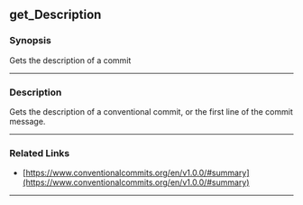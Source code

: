 get_Description
---------------

### Synopsis
Gets the description of a commit

---

### Description

Gets the description of a conventional commit, or the first line of the commit message.

---

### Related Links
* [https://www.conventionalcommits.org/en/v1.0.0/#summary](https://www.conventionalcommits.org/en/v1.0.0/#summary)

---
